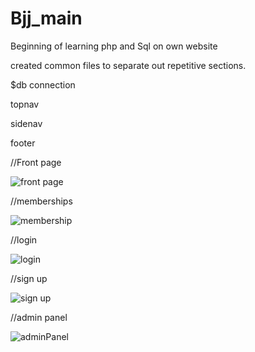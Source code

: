 # Bjj_main

Beginning of learning php and Sql on own website

created common files to separate out repetitive sections.

$db connection

topnav

sidenav

footer 

//Front page

![front page](https://user-images.githubusercontent.com/72698786/153197398-f840b20b-6f5c-4fd2-b525-e494f40fe081.JPG)


//memberships

![membership](https://user-images.githubusercontent.com/72698786/153197480-5c738b8b-d62f-4b1d-a0e1-0a3ad0cfe474.JPG)


//login

![login](https://user-images.githubusercontent.com/72698786/153197509-bc974f84-d7d2-47d7-bc15-5a8e24164044.JPG)


//sign up

![sign up](https://user-images.githubusercontent.com/72698786/153198370-536d5419-105f-4762-bee6-8cf8407a93a4.JPG)


//admin panel

![adminPanel](https://user-images.githubusercontent.com/72698786/153198397-6ea5a183-3266-4141-995e-71f61c8067eb.JPG)

